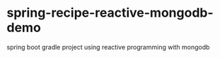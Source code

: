 # spring-recipe-reactive-mongodb-demo
spring boot gradle project using reactive programming with mongodb 
